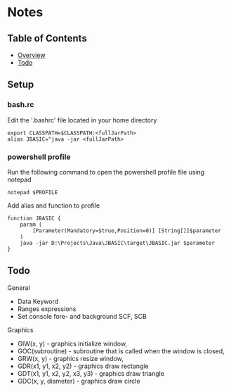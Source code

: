 # Notes

## Table of Contents

* [Overview](#setup)
* [Todo](#todo)

## Setup

### bash.rc
Edit the '.bashrc' file located in your home directory
```
export CLASSPATH=$CLASSPATH:<fullJarPath>
alias JBASIC="java -jar <fullJarPath>
```
### powershell profile
Run the following command to open the powershell profile file using notepad
```
notepad $PROFILE
```
Add alias and function to profile
```
function JBASIC {
    param (
        [Parameter(Mandatory=$true,Position=0)] [String[]]$parameter
    )
    java -jar D:\Projects\Java\JBASIC\target\JBASIC.jar $parameter
}
```

## Todo

General

* Data Keyword
* Ranges expressions
* Set console fore- and background SCF, SCB

Graphics

* GIW(x, y) - graphics initialize window,
* GOC(subroutine) - subroutine that is called when the window is closed,
* GRW(x, y) - graphics resize window,
* GDR(x1, y1, x2, y2) - graphics draw rectangle
* GDT(x1, y1, x2, y2, x3, y3) - graphics draw triangle
* GDC(x, y, diameter) - graphics draw circle
